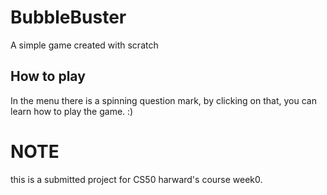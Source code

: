 # BubbleBuster
A simple game created with scratch 

## How to play ## 
In the menu there is a spinning question mark, by clicking on that, you can learn how to play the game. :)


# NOTE #
this is a submitted project for CS50 harward's course week0.
